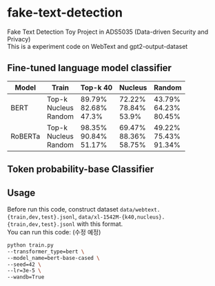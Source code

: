 # fake-text-detection
Fake Text Detection Toy Project in ADS5035 (Data-driven Security and Privacy)  
This is a experiment code on WebText and gpt2-output-dataset

## Fine-tuned language model classifier
|Model|Train|Top-k 40|Nucleus|Random|
|---|---|---|---|---|
|BERT|Top-k<br>Nucleus<br>Random|89.79%<br>82.68%<br>47.3%|72.22%<br>78.84%<br>53.9%|43.79%<br>64.23%<br>80.45%|
|RoBERTa|Top-k<br>Nucleus<br>Random|98.35%<br>90.84%<br>51.17%|69.47%<br>88.36%<br>58.75%|49.22%<br>75.43%<br>91.34%|

## Token probability-base Classifier

## Usage
Before run this code, construct dataset  ```data/webtext.{train,dev,test}.jsonl```, ```data/xl-1542M-{k40,nucleus}.{train,dev,test}.jsonl``` with this format.  
You can run this code: (수정 예정)
```bash
python train.py
--transformer_type=bert \
--model_name=bert-base-cased \
--seed=42 \
--lr=3e-5 \
--wandb=True
```

